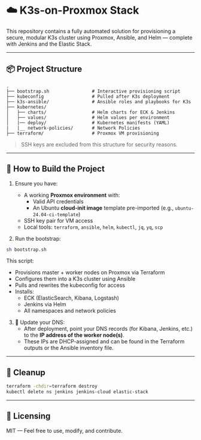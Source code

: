 # ☁️ K3s-on-Proxmox Stack

This repository contains a fully automated solution for provisioning a secure, modular K3s cluster using Proxmox, Ansible, and Helm — complete with Jenkins and the Elastic Stack.

---

## 📦 Project Structure

```text
.
├── bootstrap.sh                # Interactive provisioning script
├── kubeconfig                  # Pulled after K3s deployment
├── k3s-ansible/                # Ansible roles and playbooks for K3s
├── kubernetes/
│   ├── charts/                 # Helm charts for ECK & Jenkins
│   ├── values/                 # Helm values per environment
│   |── deploy/                 # Kubernetes manifests (YAML)
|   |__ network-policies/       # Network Policies
├── terraform/                  # Proxmox VM provisioning
```

> SSH keys are excluded from this structure for security reasons.

---

## 🚀 How to Build the Project

1. Ensure you have:
   - A working **Proxmox environment** with:
     - Valid API credentials
     - An Ubuntu **cloud-init image** template pre-imported (e.g., `ubuntu-24.04-ci-template`)
   - SSH key pair for VM access
   - Local tools: `terraform`, `ansible`, `helm`, `kubectl`, `jq`, `yq`, `scp`

2. Run the bootstrap:

```bash
sh bootstrap.sh
```

This script:
- Provisions master + worker nodes on Proxmox via Terraform
- Configures them into a K3s cluster using Ansible
- Pulls and rewrites the kubeconfig for access
- Installs:
  - ECK (ElasticSearch, Kibana, Logstash)
  - Jenkins via Helm
  - All namespaces and network policies

3. 🔁 Update your DNS:
   - After deployment, point your DNS records (for Kibana, Jenkins, etc.) to the **IP address of the worker node(s)**.
   - These IPs are DHCP-assigned and can be found in the Terraform outputs or the Ansible inventory file.

---

## 🧼 Cleanup

```bash
terraform -chdir=terraform destroy
kubectl delete ns jenkins jenkins-cloud elastic-stack
```

---

## 🪪 Licensing

MIT — Feel free to use, modify, and contribute.